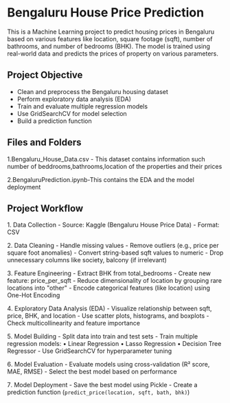 #  Bengaluru House Price Prediction

This is a Machine Learning project to predict housing prices in Bengaluru based on various features like location, square footage (sqft), number of bathrooms, and number of bedrooms (BHK). The model is trained using real-world data and predicts the prices of property on various parameters.

##  Project Objective

- Clean and preprocess the Bengaluru housing dataset
- Perform exploratory data analysis (EDA)
- Train and evaluate multiple regression models
- Use GridSearchCV for model selection
- Build a prediction function

##  Files and Folders

1.Bengaluru_House_Data.csv - This dataset contains information such number of beddrooms,bathrooms,location of the properties and their prices


2.BengaluruPrediction.ipynb-This contains the EDA and the model deployment

## Project Workflow
1️.  Data Collection
    - Source: Kaggle (Bengaluru House Price Data)
    - Format: CSV

2️.  Data Cleaning
    - Handle missing values
    - Remove outliers (e.g., price per square foot anomalies)
    - Convert string-based sqft values to numeric
    - Drop unnecessary columns like society, balcony (if irrelevant)

3️.  Feature Engineering
    - Extract BHK from total_bedrooms
    - Create new feature: price_per_sqft
    - Reduce dimensionality of location by grouping rare locations into "other"
    - Encode categorical features (like location) using One-Hot Encoding

4️.  Exploratory Data Analysis (EDA)
    - Visualize relationship between sqft, price, BHK, and location
    - Use scatter plots, histograms, and boxplots
    - Check multicollinearity and feature importance

5️.  Model Building
    - Split data into train and test sets
    - Train multiple regression models:
        • Linear Regression
        • Lasso Regression
        • Decision Tree Regressor
    - Use GridSearchCV for hyperparameter tuning

6️.  Model Evaluation
    - Evaluate models using cross-validation (R² score, MAE, RMSE)
    - Select the best model based on performance

7️.  Model Deployment
    - Save the best model using Pickle
    - Create a prediction function (`predict_price(location, sqft, bath, bhk)`)
    
